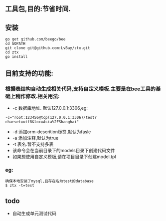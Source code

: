 ## 工具包,目的:节省时间.

## 安装
```
go get github.com/beego/bee
cd GOPATH
git clone git@github.com:LvBay/ztx.git
cd ztx
go install
```

## 目前支持的功能:

### 根据表结构自动生成相关代码,支持自定义模板.主要是在bee工具的基础上稍作修改.相关用法:

- -c 数据库地址. 默认127.0.0.1:3306,eg:
```
-c="root:123456@tcp(127.0.0.1:3306)/test?charset=utf8&loc=Asia%2FShanghai"
```
- -d 添加orm-descrition标签,默认为fasle
- -a 添加注释,默认为true
- -t 表名.暂不支持多表
- 该命令会在当前目录下的models目录下创建代码文件
- 如果想使用自定义模板,请在项目目录下创建model.tpl

### eg:
```
确保本地安装了mysql,且存在名为test的database
$ ztx -t=test
```

## todo
- 自动生成单元测试代码
